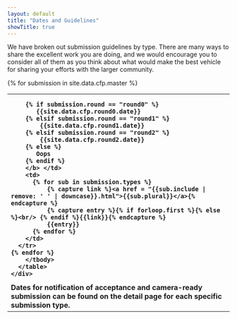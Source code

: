 ```yaml
---
layout: default
title: "Dates and Guidelines"
showTitle: true
---
```


We have broken out submission guidelines by type. There are many ways to share the excellent work you are doing, and we would encourage you to consider all of them as you think about what would make the best vehicle for sharing your efforts with the larger community.

<div class="row">
    <div class="table-responsive">
      <table class="table">
          <tbody>
    {% for submission in site.data.cfp.master %}
      <tr>
        <td> <b>

        {% if submission.round == "round0" %}
           {{site.data.cfp.round0.date}}
        {% elsif submission.round == "round1" %}
            {{site.data.cfp.round1.date}}
        {% elsif submission.round == "round2" %}
            {{site.data.cfp.round2.date}}
        {% else %}
           Oops
        {% endif %}
        </b> </td>
        <td>
          {% for sub in submission.types %}
              {% capture link %}<a href = "{{sub.include | remove: ' ' | downcase}}.html">{{sub.plural}}</a>{% endcapture %}
              {% capture entry %}{% if forloop.first %}{% else %}<br/> {% endif %}{{link}}{% endcapture %}
              {{entry}}
          {% endfor %}
        </td>
      </tr>
    {% endfor %}
        </tbody>
      </table>
    </div>
  <div class="col-md-12 well">
      Dates for <b>notification of acceptance</b> and <b>camera-ready submission</b> can be found on the detail page for each specific submission type.
  </div>



</div>